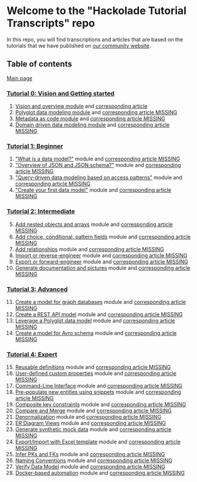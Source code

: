 # Welcome to the "Hackolade Tutorial Transcripts" repo
In this repo, you will find transcriptions and articles that are based on the tutorials that we have published on [our community website](https://community.hackolade.com/slides/all).

## Table of contents
[Main page](https://github.com/rvanbruggen/HackoladeTutorialTranscripts)

### [Tutorial 0: Vision and Getting started](https://community.hackolade.com/slides/hackolade-studio-tutorial-0-vision-getting-started-6)
1. [Vision and overview module](https://community.hackolade.com/slides/slide/vision-overview-55?fullscreen=1) and [corresponding article](https://github.com/rvanbruggen/HackoladeTutorialTranscripts/blob/main/Tutorial%20-%20Getting%20Started%20part%201%20-%20Overview.md)
2. [Polyglot data modeling module](https://community.hackolade.com/slides/slide/polyglot-data-modeling-50?fullscreen=1) and [corresponding article MISSING]()
3. [Metadata as code module](https://community.hackolade.com/slides/slide/metadata-as-code-51?fullscreen=1) and [corresponding article MISSING]()
4. [Domain driven data modeling module](https://community.hackolade.com/slides/slide/domain-driven-data-modeling-52?fullscreen=1) and [corresponding article MISSING]()


### [Tutorial 1: Beginner](https://community.hackolade.com/slides/hackolade-studio-tutorial-1-beginner-1)
1. ["What is a data model?"](https://community.hackolade.com/slides/slide/part-1-what-is-a-data-model-3?fullscreen=1) module and [corresponding article MISSING]()
2. ["Overview of JSON and JSON schema?"](https://community.hackolade.com/slides/slide/part-2-overview-of-json-and-json-schema-4?fullscreen=1) module and [corresponding article MISSING]()
3. ["Query-driven data modeling based on access patterns"](https://community.hackolade.com/slides/slide/part-3-query-driven-data-modeling-based-on-access-patterns-5?fullscreen=1) module and [corresponding article MISSING]()
4. ["Create your first data model"](https://community.hackolade.com/slides/slide/part-4-create-your-first-data-model-6?fullscreen=1) module and [corresponding article MISSING]()

### [Tutorial 2: Intermediate](https://community.hackolade.com/slides/hackolade-studio-tutorial-2-intermediate-2)
5. [Add nested objects and arrays](https://community.hackolade.com/slides/slide/part-5-add-nested-objects-and-arrays-12?fullscreen=1) module and [corresponding article MISSING]()
6. [Add choice, conditional, pattern fields](https://community.hackolade.com/slides/slide/part-6-add-choice-conditional-pattern-fields-13?fullscreen=1) module and [corresponding article MISSING]()
7. [Add relationships](https://community.hackolade.com/slides/slide/part-7-add-relationships-14?fullscreen=1) module and [corresponding article MISSING]()
8. [Import or reverse-engineer](https://community.hackolade.com/slides/slide/part-8-import-or-reverse-engineer-15?fullscreen=1) module and [corresponding article MISSING]()
9. [Export or forward-engineer](https://community.hackolade.com/slides/slide/part-9-export-or-forward-engineer-16?fullscreen=1) module and [corresponding article MISSING]()
10. [Generate documentation and pictures](https://community.hackolade.com/slides/slide/part-10-generate-documentation-and-pictures-17?fullscreen=1) module and [corresponding article MISSING]()

### [Tutorial 3: Advanced](https://community.hackolade.com/slides/hackolade-studio-tutorial-3-advanced-3)

11. [Create a model for graph databases](https://community.hackolade.com/slides/slide/create-a-model-for-graph-databases-20?fullscreen=1) module and [corresponding article MISSING]()
12. [Create a REST API model](https://community.hackolade.com/slides/slide/create-a-rest-api-model-22?fullscreen=1) module and [corresponding article MISSING]()
13. [Leverage a Polyglot data model](https://community.hackolade.com/slides/slide/leverage-a-polyglot-data-model-23?fullscreen=1) module and [corresponding article MISSING]()
14. [Create a model for Avro schema](https://community.hackolade.com/slides/slide/create-a-model-for-avro-schema-56?fullscreen=1) module and [corresponding article MISSING]()

### [Tutorial 4: Expert](https://community.hackolade.com/slides/hackolade-studio-tutorial-4-expert-4)

15. [Reusable definitions](https://community.hackolade.com/slides/slide/reusable-definitions-7?fullscreen=1) module and [corresponding article MISSING]()
16. [User-defined custom properties](https://community.hackolade.com/slides/slide/user-defined-custom-properties-8?fullscreen=1) module and [corresponding article MISSING]()
17. [Command-Line Interface](https://community.hackolade.com/slides/slide/command-line-interface-21?fullscreen=1) module and [corresponding article MISSING]()
18. [Pre-populate new entities using snippets](https://community.hackolade.com/slides/slide/pre-populate-new-entities-using-snippets-9?fullscreen=1) module and [corresponding article MISSING]()
19. [Composite key constraints](https://community.hackolade.com/slides/slide/composite-key-constraints-10?fullscreen=1) module and [corresponding article MISSING]()
20. [Compare and Merge](https://community.hackolade.com/slides/slide/compare-and-merge-27?fullscreen=1) module and [corresponding article MISSING]()
21. [Denormalization](https://community.hackolade.com/slides/slide/denormalization-28?fullscreen=1) module and [corresponding article MISSING]()
22. [ER Diagram Views](https://community.hackolade.com/slides/slide/er-diagram-views-29?fullscreen=1) module and [corresponding article MISSING]()
23. [Generate synthetic mock data](https://community.hackolade.com/slides/slide/generate-synthetic-mock-data-30?fullscreen=1) module and [corresponding article MISSING]()
24. [Export/Import with Excel template](https://community.hackolade.com/slides/slide/export-import-with-excel-template-31?fullscreen=1) module and [corresponding article MISSING]()
25. [Infer PKs and FKs](https://community.hackolade.com/slides/slide/infer-pks-and-fks-32?fullscreen=1) module and [corresponding article MISSING]()
26. [Naming Conventions](https://community.hackolade.com/slides/slide/naming-conventions-33?fullscreen=1) module and [corresponding article MISSING]()
27. [Verify Data Model](https://community.hackolade.com/slides/slide/verify-data-model-41?fullscreen=1) module and [corresponding article MISSING]()
28. [Docker-based automation](https://community.hackolade.com/slides/slide/docker-based-automation-57?fullscreen=1) module and [corresponding article MISSING]()
